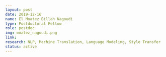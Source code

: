 ```yaml
---
layout: post
date: 2019-12-16
name: El Moatez Billah Nagoudi
type: Postdoctoral Fellow
role: postdoc
img: moatez_nagoudi.png
link:
research: NLP, Machine Translation, Language Modeling, Style Transfer
status: active
---
```

